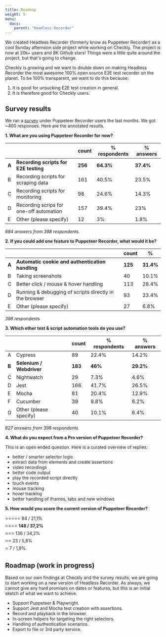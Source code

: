 ```yaml
---
title: Roadmap
weight: 5
menu:
  docs:
    parent: "Headless Recorder"
---
```


We created Headless Recorder (formerly know as Puppeteer Recorder) as a cool Sunday afternoon side project while working on Checkly. The project is now at 
20k+ users and 8K Github stars! Things were a little quite around the project, but that's going to change. 

Checkly is growing and we want to double down on making Headless Recorder the most awesome 100% open source E2E test 
recorder on the planet. To be 100% transparent, we want to do this because:

1. It is good for unsucking E2E test creation in general.
2. It is therefore good for Checkly users.

## Survey results

We ran a [survey]((https://surveys.hotjar.com/s?siteId=717179&surveyId=137462)) under Puppeteer Recorder users the last months. 
We got ~400 responses. Here are the annotated results.

**1. What are you using Puppeteer Recorder for now?** 

|   | | count    | % respondents      |   % answers    |
|---|------------------------------------------------|-----|-------|-------|
| **A** | **Recording scripts for E2E testing**              | **256** | **64.3%** | **37.4%** |
| B | Recording scripts for scraping data            | 161 | 40.5% | 23.5% |
| C | Recording scripts for monitoring               | 98  | 24.6% | 14.3% |
| D | Recording scrips for one-off automation        | 157 | 39.4% | 23%   |
| E | Other (please specify)                         | 12  | 3%    | 1.8%  |

*684 answers from 398 respondents.*

**2. If you could add one feature to Puppeteer Recorder, what would it be?**

|   | |  count   |    %   |
|---|-----------------------------------------------------------------------|-----|-------|
| **A** | **Automatic cookie and authentication handling**                          | **125** | **31.4%** |
| B | Taking screenshots                                                    | 40  | 10.1% |
| C | Better click / mouse & hover handling                                 | 113 | 28.4% |
| D | Running & debugging of scripts directly in the browser                | 93  | 23.4% |
| E | Other (please specify)                                                | 27  | 6.8%  |

*398 respondents*

**3. Which other test & script automation tools do you use?**

| |                        | count    | % respondents      |   % answers    |
|-----------|------------------------|-----|-------|-------|
| A         | Cypress                | 89  | 22.4% | 14.2% |
| **B**         | **Selenium / Webdriver**   | **183** | **46%**   | **29.2%** |
| C         | Nightwatch             | 29  | 7.3%  | 4.6%  |
| D         | Jest                   | 166 | 41.7% | 26.5% |
| E         | Mocha                  | 81  | 20.4% | 12.9% |
| F         | Cucumber               | 39  | 9.8%  | 6.2%  |
| G         | Other (please specify) | 40  | 10.1% | 6.4%  |

*627 answers from 398 respondents*

**4. What do you expect from a Pro version of Puppeteer Recorder?**

This is an open ended question. Here is a curated overview of replies:

- better / smarter selector logic
- extract data from elements and create assertions
- video recordings
- better code output
- play the recorded script directly
- touch events
- mouse tracking
- hover tracking
- better handling of iframes, tabs and new windows
 

**5. How would you score the current version of Puppeteer Recorder?**


⭐️⭐️⭐️⭐️⭐️ 84 / 21,1%  
⭐️⭐️⭐️⭐️ **148 / 37,2%**  
⭐️⭐️⭐️ 136 / 34,2%  
⭐️⭐️ 23 / 5,8%  
⭐️ 7 / 1,8%  


## Roadmap (work in progress)

Based on our own findings at Checkly and the survey results, we are going to start working on a new version of Headless Recorder.
As always, we cannot give any hard promises on dates or features, but this is an initial sketch of what we want to achieve.

- Support Puppeteer & Playwright.
- Support Jest and Mocha test creation with assertions.
- Record and playback in the browser.
- In-screen helpers for targeting the right selectors.
- Handling of authentication scenarios.
- Export to file or 3rd party service.


